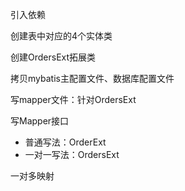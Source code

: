 引入依赖

创建表中对应的4个实体类

创建OrdersExt拓展类

拷贝mybatis主配置文件、数据库配置文件

写mapper文件：针对OrdersExt

写Mapper接口

- 普通写法：OrderExt
- 一对一写法：OrdersExt

一对多映射

















